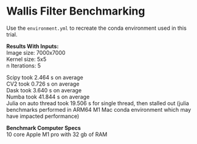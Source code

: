 # Wallis Filter Benchmarking
Use the `environment.yml` to recreate the conda environment used in this trial.

**Results With Inputs:**  
Image size: 7000x7000  
Kernel size: 5x5  
n Iterations: 5  

Scipy took 2.464 s on average  
CV2 took 0.726 s on average  
Dask took 3.640 s on average  
Numba took 41.844 s on average  
Julia on auto thread took 19.506 s for single thread, then stalled out
(julia benchmarks performed in ARM64 M1 Mac conda environment which may have impacted performance)  

**Benchmark Computer Specs**  
10 core Apple M1 pro with 32 gb of RAM
